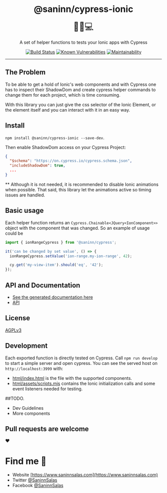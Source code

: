 <div align="center">
  <h1>@saninn/cypress-ionic</h1>

<span style="font-size:2em">👨‍💻💻</span>

A set of helper functions to tests your Ionic apps with Cypress

<div align="center">

[![Build Status](https://github.com/distante/cypress-ionic/actions/workflows/node.js.yml/badge.svg)](https://github.com/distante/cypress-ionic/actions/workflows/node.js.yml) [![Known Vulnerabilities](https://snyk.io/test/github/distante/cypress-ionic/badge.svg?targetFile=package.json)](https://snyk.io/test/github/distante/cypress-ionic?targetFile=package.json) [![Maintainability](https://api.codeclimate.com/v1/badges/171b458d255d4112ffd6/maintainability)](https://codeclimate.com/github/distante/cypress-ionic/maintainability)

</div>
</div>

<hr />

## The Problem

To be able to get a hold of Ionic's web components and with Cypress one has to inspect their ShadowDom and create cypress helper commands to change them for each project, which is time consuming.

With this library you can just give the css selector of the Ionic Element, or the element itself and you can interact with it in an easy way.

## Install

`npm install @saninn/cypress-ionic --save-dev`.

Then enable ShadowDom access on your Cypress Project:

```json
{
  "$schema": "https://on.cypress.io/cypress.schema.json",
  "includeShadowDom": true,
  ...
}
```

\*\* Although it is not needed, it is recommended to disable Ionic animations when possible. That said, this library let the animations active so timing issues are handled.

## Basic usage

Each helper function returns an `Cypress.Chainable<JQuery<IonComponent>>` object with the component that was changed. So an example of usage could be

```ts
import { ionRangeCypress } from '@saninn/cypress';

it('can be changed by set value', () => {
  ionRangeCypress.setValue('ion-range.my-ion-range', 42);

  cy.get('my-view-item').should('eq', '42');
});
```

## API and Documentation

- [See the generated documentation here](https://cypress-ionic.saninnsalas.com/interfaces/_models_logger_config_interface_.iloggerconfig.html)
- [API](https://logger.saninnsalas.com/classes/__saninn__logger_.saninnlogger.html)

## License

[AGPLv3](/LICENSE)

## Development

Each exported function is directly tested on Cypress.
Call `npm run develop` to start a simple server and open cypress.
You can see the served host on `http://localhost:3999` with:

- [html/index.html](/html/index.html) is the file with the supported components.
- [html/assets/scripts.mjs](/html/assets/scripts.mjs) contains the Ionic initialization calls and some event listeners needed for testing.

##TODO.

- Dev Guidelines
- More components

## Pull requests are welcome

❤

# Find me 🏃‍

- Website [https://www.saninnsalas.com](https://www.saninnsalas.com)
- Twitter [@SaninnSalas](https://twitter.com/saninnsalas)
- Facebook [@SaninnSalas](https://www.facebook.com/SaninnSD/)

